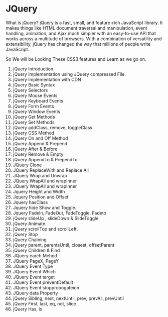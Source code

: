# JQuery

What is jQuery?
jQuery is a fast, small, and feature-rich JavaScript library. It makes things like HTML document traversal and manipulation, event handling, animation, and Ajax much simpler with an easy-to-use API that works across a multitude of browsers. With a combination of versatility and extensibility, jQuery has changed the way that millions of people write JavaScript.

So We will be Looking These CSS3 features and Learn as we go on.

1. jQuery Introduction.
2. jQuery Implementation using JQuery compressed File.
3. jQuery Implementation with CDN
4. jQuery Basic Syntax
5. jQuery Selectors
6. jQuery Mouse Events
7. jQuery Keyboard Events
8. jQuery Form Events
9. jQuery Window Events
10. jQuery Get Methods
11. jQuery Set Methods
12. jQuery addClass, remove, toggleClass
13. jQuery CSS Method
14. jQuery On and Off Method
15. jQuery Append & Prepend
16. jQuery After & Before
17. jQuery Remove & Empty
18. jQuery AppendTo & PrependTo
19. JQuery Clone
20. JQuery ReplaceWith and Replace All
21. JQuery Wrap and Unwrap
22. JQuery WrapAll and wrapInner
23. JQuery WrapAll and wrapInner
24. Jquery Height and Width
25. Jquery Position and Offset
26. Jquery hasClass
27. Jquery hide Show and Toggle.
28. Jquery FadeIn, FadeOut, FadeToggle, Fadeto
29. jQuery slideUp , slideDown & SlideToggle
30. jQuery Animate.
31. jQuery scrollTop and scrollLeft.
32. jQuery Stop
33. jQuery Chaining
34. jQuery parent, parentsUntil, closest, offsetParent
35. jQuery Children & Find
36. JQuery earch Mehod
37. JQuery PageX, PageY
38. JQuery Event Type
39. JQuery Event Which
40. JQuery Event target
41. JQuery Event.preventDefault
42. JQuery Event.stoppropogateion
43. JQuery data Property
44. jQuery  Sibling, next, nextUntil, prev, prevAll, prevUntil
45. jQuery First, last, eq, not, slice 
46. jQuery Has, is

